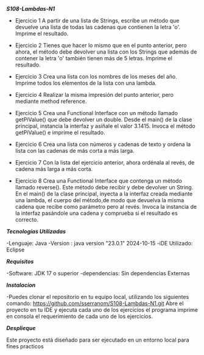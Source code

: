 ***S108-Lambdas-N1***

- Ejercicio 1
A partir de una lista de Strings, escribe un método que devuelve una lista de todas las cadenas que contienen la letra 'o'. Imprime el resultado.

- Ejercicio 2
Tienes que hacer lo mismo que en el punto anterior, pero ahora, el método debe devolver una lista con los Strings que además de contener la letra 'o' también tienen más de 5 letras. Imprime el resultado.

- Ejercicio 3
Crea una lista con los nombres de los meses del año. Imprime todos los elementos de la lista con una lambda.

- Ejercicio 4
Realizar la misma impresión del punto anterior, pero mediante method reference. 

- Ejercicio 5
Crea una Functional Interface con un método llamado getPiValue() que debe devolver un double. Desde el main() de la clase principal, instancia la interfaz y asíñale el valor 3.1415.
Invoca el método getPiValue() e imprime el resultado.

- Ejercicio 6
Crea una lista con números y cadenas de texto y ordena la lista con las cadenas de más corta a más larga.

- Ejercicio 7
Con la lista del ejercicio anterior, ahora ordénala al revés, de cadena más larga a más corta.

- Ejercicio 8
Crea una Functional Interface que contenga un método llamado reverse(). Este método debe recibir y debe devolver un String. En el main() de la clase principal,
inyecta a la interfaz creada mediante una lambda, el cuerpo del método,de modo que devuelva la misma cadena que recibe como parámetro pero al revés.
Invoca la instancia de la interfaz pasándole una cadena y comprueba si el resultado es correcto.

***Tecnologías Utilizadas***

-Lenguaje: Java -Version : java version "23.0.1" 2024-10-15 -iDE Utilizado: Eclipse

***Requisitos***

-Software: JDK 17 o superior -dependencias: Sin dependencias Externas

***Instalacion***

-Puedes clonar el repositorio en tu equipo local, utilizando los siguientes comando: https://github.com/sserranom/S108-Lambdas-N1.git
Abre el proyecto en tu IDE y ejecuta cada uno de los ejercicios el programa imprime en consola el requerimiento de cada uno de los ejercicios.

***Desplieque***

Este proyecto está diseñado para ser ejecutado en un entorno local para fines practicos

